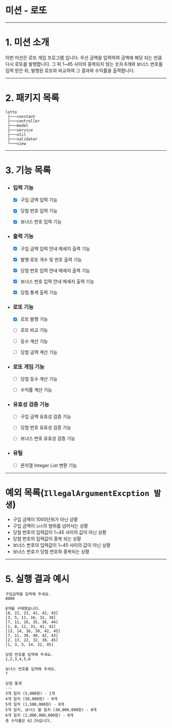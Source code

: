 # 미션 - 로또

***

# 1. 미션 소개

이번 미션은 로또 게임 프로그램 입니다. 우선 금액을 입력하여 금액에 해당 되는 만큼 다시 로또를 발행합니다.
그 뒤 1~45 사이의 중복되지 않는 숫자 6개와 보너스 번호를 입력 받은 뒤,
발행된 로또와 비교하여 그 결과와 수익률을 출력합니다.

***

# 2. 패키지 목록

```
lotto
 ├───constant
 ├───controller
 ├───model
 ├───service
 ├───util
 ├───validator
 └───view
```

***

# 3. 기능 목록

- ### 입력 기능
    - [x] 구입 금액 입력 기능
    - [x] 당첨 번호 입력 기능
    - [x] 보너스 번호 입력 기능


- ### 출력 기능
    - [x] 구입 금액 입력 안내 메세지 출력 기능
    - [x] 발행 로또 개수 및 번호 출력 기능
    - [x] 당첨 번호 입력 안내 메세지 출력 기능
    - [x] 보너스 번호 입력 안내 메세지 출력 기능
    - [x] 당첨 통계 출력 기능


- ### 로또 기능
    - [x] 로또 발행 기능
    - [ ] 로또 비교 기능
    - [ ] 등수 계산 기능
    - [ ] 당첨 금액 계산 기능


- ### 로또 게임 기능
    - [ ] 당첨 등수 계산 기능
    - [ ] 수익률 계산 기능


- ### 유효성 검증 기능
    - [ ] 구입 금액 유효성 검증 기능
    - [ ] 당첨 번호 유효성 검증 기능
    - [ ] 보너스 번호 유효성 검증 기능


- ### 유틸
    - [ ] 문자열 Integer List 변환 기능

***

# 예외 목록(`IllegalArgumentExcption 발생`)

- 구입 금액이 1000단위가 아닌 상황
- 구입 금액이 `int`의 범위를 넘어서는 상황
- 당첨 번호의 입력값이 1~45 사이의 값이 아닌 상황
- 당첨 번호의 입력값이 중복 되는 상황
- 보너스 번호의 입력값이 1~45 사이의 값이 아닌 상황
- 보너스 번호가 당첨 번호와 중복되는 상황

***

# 5. 실행 결과 예시

```
구입금액을 입력해 주세요.
8000

8개를 구매했습니다.
[8, 21, 23, 41, 42, 43] 
[3, 5, 11, 16, 32, 38] 
[7, 11, 16, 35, 36, 44] 
[1, 8, 11, 31, 41, 42] 
[13, 14, 16, 38, 42, 45] 
[7, 11, 30, 40, 42, 43] 
[2, 13, 22, 32, 38, 45] 
[1, 3, 5, 14, 22, 45]

당첨 번호를 입력해 주세요.
1,2,3,4,5,6

보너스 번호를 입력해 주세요.
7

당첨 통계
---
3개 일치 (5,000원) - 1개
4개 일치 (50,000원) - 0개
5개 일치 (1,500,000원) - 0개
5개 일치, 보너스 볼 일치 (30,000,000원) - 0개
6개 일치 (2,000,000,000원) - 0개
총 수익률은 62.5%입니다.
```